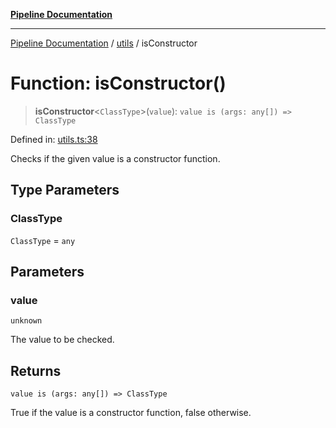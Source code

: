 [**Pipeline Documentation**](../../README.md)

***

[Pipeline Documentation](../../README.md) / [utils](../README.md) / isConstructor

# Function: isConstructor()

> **isConstructor**\<`ClassType`\>(`value`): `value is (args: any[]) => ClassType`

Defined in: [utils.ts:38](https://github.com/stonemjs/pipeline/blob/c1939f54bb171590323c05e0cd983f2249e30e00/src/utils.ts#L38)

Checks if the given value is a constructor function.

## Type Parameters

### ClassType

`ClassType` = `any`

## Parameters

### value

`unknown`

The value to be checked.

## Returns

`value is (args: any[]) => ClassType`

True if the value is a constructor function, false otherwise.
